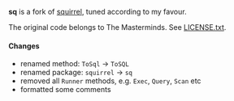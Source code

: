 **sq** is a fork of [squirrel](https://github.com/Masterminds/squirrel), tuned according to my favour.

The original code belongs to The Masterminds. See [LICENSE.txt](./LICENSE.txt).

#### Changes

- renamed method: `ToSql` -> `ToSQL`
- renamed package: `squirrel` -> `sq`
- removed all `Runner` methods, e.g. `Exec`, `Query`, `Scan` etc
- formatted some comments
